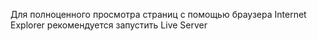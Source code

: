 Для полноценного просмотра страниц c помощью браузера Internet Explorer рекомендуется запустить Live Server


